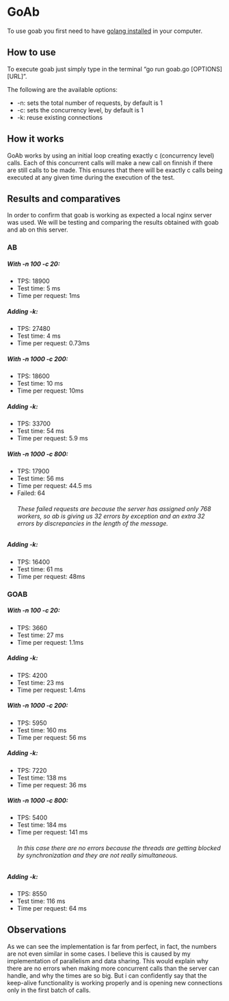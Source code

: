 # GoAb
To use goab you first need to have [golang installed](https://go.dev/doc/install) in your computer.

## How to use
To execute goab just simply type in the terminal “go run goab.go [OPTIONS] [URL]”. 

The following are the available options:
* -n: sets the total number of requests, by default is 1
* -c: sets the concurrency level, by default is 1
* -k: reuse existing connections
## How it works
GoAb works by using an initial loop creating exactly c (concurrency level) calls. Each of this concurrent calls will make a new call on finnish if there are still calls to be made. This ensures that there will be exactly c calls being executed at any given time during the execution of the test. 
## Results and comparatives
In order to confirm that goab is working as expected a local nginx server was used. We will be testing and comparing the results obtained with goab and ab on this server. 
### AB
##### With -n 100 -c 20:
* TPS: 18900
* Test time: 5 ms
* Time per request: 1ms
##### Adding -k:
* TPS: 27480
* Test time: 4 ms
* Time per request: 0.73ms
##### With -n 1000 -c 200:
* TPS: 18600
* Test time: 10 ms
* Time per request: 10ms
##### Adding -k:
* TPS: 33700
* Test time: 54 ms
* Time per request: 5.9 ms
##### With -n 1000 -c 800:
* TPS: 17900
* Test time: 56 ms
* Time per request: 44.5 ms
* Failed: 64
  ###### These failed requests are because the server has assigned only 768 workers, so ab is giving us 32 errors by exception and an extra 32 errors by discrepancies in the length of the message.
##### Adding -k:
* TPS: 16400
* Test time: 61 ms
* Time per request: 48ms

### GOAB
##### With -n 100 -c 20:
* TPS: 3660
* Test time: 27 ms
* Time per request: 1.1ms
##### Adding -k:
* TPS: 4200
* Test time: 23 ms
* Time per request: 1.4ms
##### With -n 1000 -c 200:
* TPS: 5950
* Test time: 160 ms
* Time per request: 56 ms
##### Adding -k:
* TPS: 7220
* Test time: 138 ms
* Time per request: 36 ms  
##### With -n 1000 -c 800:
* TPS: 5400
* Test time: 184 ms
* Time per request: 141 ms
  ###### In this case there are no errors because the threads are getting blocked by synchronization and they are not really simultaneous.
##### Adding -k:
* TPS: 8550
* Test time: 116 ms
* Time per request: 64 ms 
## Observations
As we can see the implementation is far from perfect, in fact, the numbers are not even similar in some cases. I believe this is caused by my implementation of parallelism and data sharing. This would explain why there are no errors when making more concurrent calls than the server can handle, and why the times are so big. But i can confidently say that the keep-alive functionality is working properly and is opening new connections only in the first batch of calls.  
